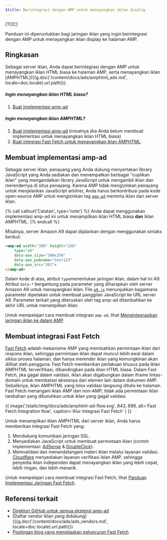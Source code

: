 ```yaml
---
$title: Berintegrasi dengan AMP untuk menayangkan iklan display
---
```


[TOC]

Panduan ini diperuntukkan bagi jaringan iklan yang ingin berintegrasi dengan AMP untuk menayangkan iklan display ke halaman AMP.

## Ringkasan

Sebagai server iklan, Anda dapat berintegrasi dengan AMP untuk menayangkan iklan HTML biasa ke halaman AMP, serta menayangkan iklan [AMPHTML]({{g.doc('/content/docs/ads/amphtml_ads.md', locale=doc.locale).url.path}}).

##### Ingin menayangkan iklan HTML biasa?

1.  [Buat implementasi amp-ad](#membuat-implementasi-amp-ad)

##### Ingin menayangkan iklan AMPHTML?

1. [Buat implementasi amp-ad](#membuat-implementasi-amp-ad) (misalnya jika Anda belum membuat implementasi untuk menayangkan iklan HTML biasa)
2. [Buat integrasi Fast Fetch untuk menayangkan iklan AMPHTML](#membuat-integrasi-fast-fetch).


## Membuat implementasi amp-ad

Sebagai server iklan, penayang yang Anda dukung menyertakan library JavaScript yang Anda sediakan dan menempatkan berbagai "cuplikan iklan" yang mengandalkan library JavaScript untuk mengambil iklan dan merendernya di situs penayang. Karena AMP tidak mengizinkan penayang untuk menjalankan JavaScript arbitrer, Anda harus berkontribusi pada kode open-source AMP untuk mengizinkan tag [`amp-ad`](/id/docs/reference/components/amp-ad.html) meminta iklan dari server iklan.

{% call callout('Catatan', type='note') %}
Anda dapat menggunakan implementasi amp-ad ini untuk menampilkan iklan HTML biasa **dan** iklan AMPHTML.
{% endcall %}


Misalnya, server Amazon A9 dapat dijalankan dengan menggunakan sintaks berikut:

```html
<amp-ad width="300" height="250"
    type="a9"
    data-aax_size="300x250"
    data-aax_pubname="test123"
    data-aax_src="302">
</amp-ad>
```

Dalam kode di atas, atribut `type`menentukan jaringan iklan, dalam hal ini A9. Atribut `data-*` bergantung pada parameter yang diharapkan oleh server Amazon A9 untuk menayangkan iklan. File [`a9.js`](https://github.com/ampproject/amphtml/blob/master/ads/a9.js) menunjukkan bagaimana parameter dipetakan untuk membuat panggilan JavaScript ke URL server A9. Parameter terkait yang diteruskan oleh tag amp-ad ditambahkan ke akhir URL untuk menampilkan iklan.

Untuk mempelajari cara membuat integrasi `amp-ad`, lihat [Mengintegrasikan jaringan iklan ke dalam AMP](https://github.com/ampproject/amphtml/blob/master/ads/README.md).

## Membuat integrasi Fast Fetch

[Fast Fetch](https://www.ampproject.org/latest/blog/even-faster-loading-ads-in-amp/) adalah mekanisme AMP yang memisahkan permintaan iklan dari respons iklan, sehingga permintaan iklan dapat muncul lebih awal dalam siklus proses halaman, dan hanya merender iklan yang kemungkinan akan dilihat oleh pengguna. Fast Fetch memberikan perlakuan khusus pada iklan AMPHTML terverifikasi, dibandingkan pada iklan HTML biasa. Dalam Fast Fetch, jika gagal dalam validasi, iklan akan digabungkan dalam iframe lintas-domain untuk membatasi aksesnya dari elemen lain dalam dokumen AMP. Sebaliknya, iklan AMPHTML yang lolos validasi langsung ditulis ke halaman. Fast Fetch menangani iklan AMP dan non-AMP; tidak ada permintaan iklan tambahan yang dibutuhkan untuk iklan yang gagal validasi. 

{{ image('/static/img/docs/ads/amphtml-ad-flow.svg', 843, 699, alt='Fast Fetch Integration flow', caption='Alur Integrasi Fast Fetch' ) }}

Untuk menampilkan iklan AMPHTML dari server iklan, Anda harus memberikan integrasi Fast Fetch yang:

1.  Mendukung komunikasi jaringan SSL.
1.  Menyediakan JavaScript untuk membuat permintaan iklan (contoh implementasi: [AdSense](https://github.com/ampproject/amphtml/tree/master/extensions/amp-ad-network-adsense-impl) & [DoubleClick](https://github.com/ampproject/amphtml/tree/master/extensions/amp-ad-network-doubleclick-impl)).
1.  Memvalidasi dan menandatangani materi iklan melalui layanan validasi. [Cloudflare](https://blog.cloudflare.com/firebolt/) menyediakan layanan verifikasi iklan AMP, sehingga penyedia iklan independen dapat menayangkan iklan yang lebih cepat, lebih ringan, dan lebih menarik.

Untuk mempelajari cara membuat integrasi Fast Fetch, lihat [Panduan Implementasi Jaringan Fast Fetch](https://github.com/ampproject/amphtml/blob/master/ads/google/a4a/docs/Network-Impl-Guide.md). 


## Referensi terkait

*   [Direktori GitHub untuk semua ekstensi amp-ad](https://github.com/ampproject/amphtml/tree/master/ads)
*   [Daftar vendor iklan yang didukung]({{g.doc('/content/docs/ads/ads_vendors.md', locale=doc.locale).url.path}})
*   [Postingan blog yang menjelaskan peluncuran Fast Fetch](https://www.ampproject.org/latest/blog/even-faster-loading-ads-in-amp/)
 
